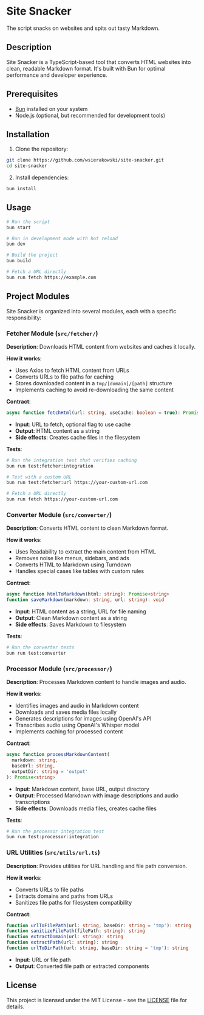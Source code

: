 # Site Snacker

The script snacks on websites and spits out tasty Markdown.

## Description

Site Snacker is a TypeScript-based tool that converts HTML websites into clean, readable Markdown format. It's built with Bun for optimal performance and developer experience.

## Prerequisites

- [Bun](https://bun.sh/) installed on your system
- Node.js (optional, but recommended for development tools)

## Installation

1. Clone the repository:
```bash
git clone https://github.com/wsierakowski/site-snacker.git
cd site-snacker
```

2. Install dependencies:
```bash
bun install
```

## Usage

```bash
# Run the script
bun start

# Run in development mode with hot reload
bun dev

# Build the project
bun build

# Fetch a URL directly
bun run fetch https://example.com
```

## Project Modules

Site Snacker is organized into several modules, each with a specific responsibility:

### Fetcher Module (`src/fetcher/`)

**Description**: Downloads HTML content from websites and caches it locally.

**How it works**:
- Uses Axios to fetch HTML content from URLs
- Converts URLs to file paths for caching
- Stores downloaded content in a `tmp/[domain]/[path]` structure
- Implements caching to avoid re-downloading the same content

**Contract**:
```typescript
async function fetchHtml(url: string, useCache: boolean = true): Promise<string>
```
- **Input**: URL to fetch, optional flag to use cache
- **Output**: HTML content as a string
- **Side effects**: Creates cache files in the filesystem

**Tests**:
```bash
# Run the integration test that verifies caching
bun run test:fetcher:integration

# Test with a custom URL
bun run test:fetcher:url https://your-custom-url.com

# Fetch a URL directly
bun run fetch https://your-custom-url.com
```

### Converter Module (`src/converter/`)

**Description**: Converts HTML content to clean Markdown format.

**How it works**:
- Uses Readability to extract the main content from HTML
- Removes noise like menus, sidebars, and ads
- Converts HTML to Markdown using Turndown
- Handles special cases like tables with custom rules

**Contract**:
```typescript
async function htmlToMarkdown(html: string): Promise<string>
function saveMarkdown(markdown: string, url: string): void
```
- **Input**: HTML content as a string, URL for file naming
- **Output**: Clean Markdown content as a string
- **Side effects**: Saves Markdown to filesystem

**Tests**:
```bash
# Run the converter tests
bun run test:converter
```

### Processor Module (`src/processor/`)

**Description**: Processes Markdown content to handle images and audio.

**How it works**:
- Identifies images and audio in Markdown content
- Downloads and saves media files locally
- Generates descriptions for images using OpenAI's API
- Transcribes audio using OpenAI's Whisper model
- Implements caching for processed content

**Contract**:
```typescript
async function processMarkdownContent(
  markdown: string,
  baseUrl: string,
  outputDir: string = 'output'
): Promise<string>
```
- **Input**: Markdown content, base URL, output directory
- **Output**: Processed Markdown with image descriptions and audio transcriptions
- **Side effects**: Downloads media files, creates cache files

**Tests**:
```bash
# Run the processor integration test
bun run test:processor:integration
```

### URL Utilities (`src/utils/url.ts`)

**Description**: Provides utilities for URL handling and file path conversion.

**How it works**:
- Converts URLs to file paths
- Extracts domains and paths from URLs
- Sanitizes file paths for filesystem compatibility

**Contract**:
```typescript
function urlToFilePath(url: string, baseDir: string = 'tmp'): string
function sanitizeFilePath(filePath: string): string
function extractDomain(url: string): string
function extractPath(url: string): string
function urlToDirPath(url: string, baseDir: string = 'tmp'): string
```
- **Input**: URL or file path
- **Output**: Converted file path or extracted components

## License

This project is licensed under the MIT License - see the [LICENSE](LICENSE) file for details. 